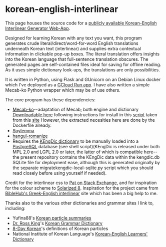 # korean-english-interlinear
This page houses the source code for a [publicly available Korean-English Interlinear Generator Web-App](https://koreaninterlinear-xftg6poebq-uc.a.run.app/).

Designed for learning Korean with any text you want, this program generates crude literal/direct/word-for-word English translations underneath Korean text (interlinear) and supplies extra contextual information in clickable pop-up boxes. The literal translation offers insights into the Korean language that full-sentence translation obscures. The generated pages are self-contained files ideal for saving for offline reading. As it uses simple dictionary look-ups, the translations are only possibilities.

It is written in Python, using Flask and GUnicorn on an Debian Linux docker which I've deployed as a [GCloud Run app](https://koreaninterlinear-xftg6poebq-uc.a.run.app/). I have also written a simple Mecab-ko Python wrapper which may be of use others.

The core program has these dependencies:
- [Mecab-ko](http://eunjeon.blogspot.kr/)--adaptation of Mecab; both engine and dictionary [Downloadable here](https://bitbucket.org/eunjeon/mecab-ko) following instructions for install in this [script](https://raw.githubusercontent.com/konlpy/konlpy/master/scripts/mecab.sh) taken from this [site](https://konlpy.org/en/latest/install/) However, the extracted necesities here are done by the Dockerfile already.
- [Soylemma](https://github.com/lovit/korean_lemmatizer)
- [hangul-romanize](https://github.com/youknowone/hangul-romanize)
- Requires the [KEngDic dictionary](https://github.com/garfieldnate/kengdic) to be manually loaded into a [PostgreSQL](https://www.postgresql.org/) database (see shell script)(KEngDic is released under both MPL 2.0 and LGPL 2.0 or later, the latter of which is compatible here--the present repository contains the KEngDic data within the kengdic.db SQLite file for deployment ease, although this is generated originally by the separate migratekengdic-local-sqlite.py script which you should read closely before using yourself if needed).

Credit for the interlinear css to [Pat on Stack Exchange](https://linguistics.stackexchange.com/questions/3/how-do-i-format-an-interlinear-gloss-for-html), and for inspiration for the colour scheme to [Solarized 8](https://github.com/lifepillar/vim-solarized8). Inspiration for the project came from [BibleHub's Greek-English interlinear](https://biblehub.com/interlinear/john/1-1.htm) site which has been a big help to me. 

Thanks also to the various other dictionaries and grammar sites I link to, including:
- Yufina88's [Korean particle summaries](https://www.reddit.com/r/Korean/comments/84ni3g/korean_particle_frequency_list/)
- [Dr. Ross King](https://asia.ubc.ca/profile/ross-king/)'s [Korean Grammar Dictionary](http://koreangrammaticalforms.com/)
- [8-Day Korean](https://www.90daykorean.com/korean-particles/)'s definitions of Korean particles
- National Institute of Korean Language's [Korean-English Learners' Dictionary](https://krdict.korean.go.kr/eng/mainAction?nation=eng)
